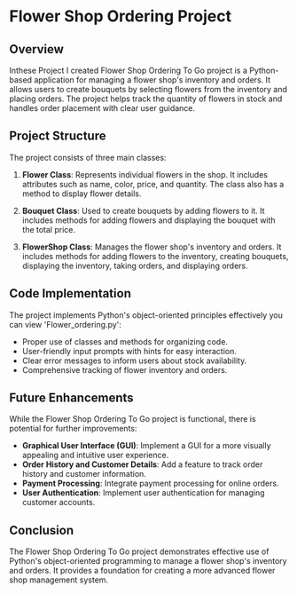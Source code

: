 # Flower Shop Ordering  Project

## Overview
Inthese Project I created Flower Shop Ordering To Go project is a Python-based application for managing a flower shop's inventory and orders. 
It allows users to create bouquets by selecting flowers from the inventory and placing orders. The project helps track the quantity of flowers in stock and handles order placement with clear user guidance.

## Project Structure
The project consists of three main classes:

1. **Flower Class**: Represents individual flowers in the shop. It includes attributes such as name, color, price, and quantity. The class also has a method to display flower details.

2. **Bouquet Class**: Used to create bouquets by adding flowers to it. It includes methods for adding flowers and displaying the bouquet with the total price.

3. **FlowerShop Class**: Manages the flower shop's inventory and orders. It includes methods for adding flowers to the inventory, creating bouquets, displaying the inventory, taking orders, and displaying orders.

## Code Implementation
The project implements Python's object-oriented principles effectively you can view 'Flower_ordering.py':

- Proper use of classes and methods for organizing code.
- User-friendly input prompts with hints for easy interaction.
- Clear error messages to inform users about stock availability.
- Comprehensive tracking of flower inventory and orders.

## Future Enhancements
While the Flower Shop Ordering To Go project is functional, there is potential for further improvements:

- **Graphical User Interface (GUI)**: Implement a GUI for a more visually appealing and intuitive user experience.
- **Order History and Customer Details**: Add a feature to track order history and customer information.
- **Payment Processing**: Integrate payment processing for online orders.
- **User Authentication**: Implement user authentication for managing customer accounts.

## Conclusion
The Flower Shop Ordering To Go project demonstrates effective use of Python's object-oriented programming to manage a flower shop's inventory and orders. 
It provides a foundation for creating a more advanced flower shop management system.

